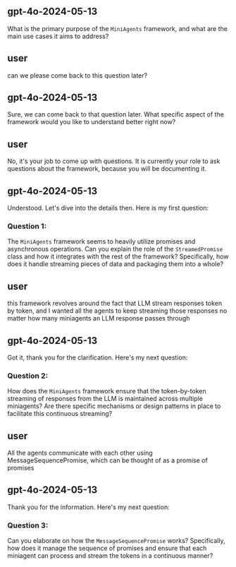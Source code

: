 gpt-4o-2024-05-13
-------------------------------
What is the primary purpose of the `MiniAgents` framework, and what are the main use cases it aims to address?

user
-------------------------------
can we please come back to this question later?

gpt-4o-2024-05-13
-------------------------------
Sure, we can come back to that question later. What specific aspect of the framework would you like to understand better right now?

user
-------------------------------
No, it's your job to come up with questions. It is currently your role to ask questions about the framework, because you will be documenting it.

gpt-4o-2024-05-13
-------------------------------
Understood. Let's dive into the details then. Here is my first question:

### Question 1:
The `MiniAgents` framework seems to heavily utilize promises and asynchronous operations. Can you explain the role of the `StreamedPromise` class and how it integrates with the rest of the framework? Specifically, how does it handle streaming pieces of data and packaging them into a whole?

user
-------------------------------
this framework revolves around the fact that LLM stream responses token by token, and I wanted all the agents to keep streaming those responses no matter how many miniagents an LLM response passes through

gpt-4o-2024-05-13
-------------------------------
Got it, thank you for the clarification. Here's my next question:

### Question 2:
How does the `MiniAgents` framework ensure that the token-by-token streaming of responses from the LLM is maintained across multiple miniagents? Are there specific mechanisms or design patterns in place to facilitate this continuous streaming?

user
-------------------------------
All the agents communicate with each other using MessageSequencePromise, which can be thought of as a promise of promises

gpt-4o-2024-05-13
-------------------------------
Thank you for the information. Here's my next question:

### Question 3:
Can you elaborate on how the `MessageSequencePromise` works? Specifically, how does it manage the sequence of promises and ensure that each miniagent can process and stream the tokens in a continuous manner?
